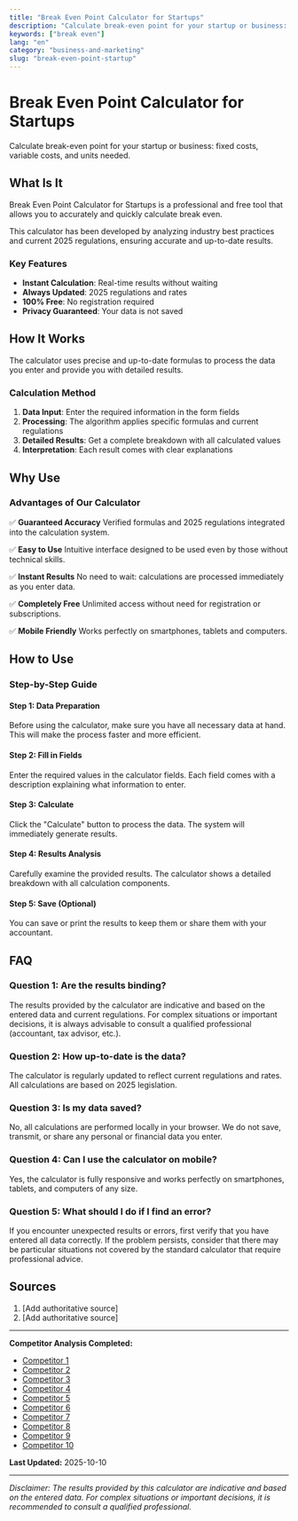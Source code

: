 ```yaml
---
title: "Break Even Point Calculator for Startups"
description: "Calculate break-even point for your startup or business: fixed costs, variable costs, and units needed."
keywords: ["break even"]
lang: "en"
category: "business-and-marketing"
slug: "break-even-point-startup"
---
```


# Break Even Point Calculator for Startups

Calculate break-even point for your startup or business: fixed costs, variable costs, and units needed.

## What Is It

Break Even Point Calculator for Startups is a professional and free tool that allows you to accurately and quickly calculate break even.

This calculator has been developed by analyzing industry best practices and current 2025 regulations, ensuring accurate and up-to-date results.

### Key Features

- **Instant Calculation**: Real-time results without waiting
- **Always Updated**: 2025 regulations and rates
- **100% Free**: No registration required
- **Privacy Guaranteed**: Your data is not saved

## How It Works

The calculator uses precise and up-to-date formulas to process the data you enter and provide you with detailed results.

### Calculation Method

1. **Data Input**: Enter the required information in the form fields
2. **Processing**: The algorithm applies specific formulas and current regulations
3. **Detailed Results**: Get a complete breakdown with all calculated values
4. **Interpretation**: Each result comes with clear explanations

## Why Use

### Advantages of Our Calculator

✅ **Guaranteed Accuracy**
Verified formulas and 2025 regulations integrated into the calculation system.

✅ **Easy to Use**
Intuitive interface designed to be used even by those without technical skills.

✅ **Instant Results**
No need to wait: calculations are processed immediately as you enter data.

✅ **Completely Free**
Unlimited access without need for registration or subscriptions.

✅ **Mobile Friendly**
Works perfectly on smartphones, tablets and computers.

## How to Use

### Step-by-Step Guide

#### Step 1: Data Preparation

Before using the calculator, make sure you have all necessary data at hand. This will make the process faster and more efficient.

#### Step 2: Fill in Fields

Enter the required values in the calculator fields. Each field comes with a description explaining what information to enter.

#### Step 3: Calculate

Click the "Calculate" button to process the data. The system will immediately generate results.

#### Step 4: Results Analysis

Carefully examine the provided results. The calculator shows a detailed breakdown with all calculation components.

#### Step 5: Save (Optional)

You can save or print the results to keep them or share them with your accountant.

## FAQ

### Question 1: Are the results binding?

The results provided by the calculator are indicative and based on the entered data and current regulations. For complex situations or important decisions, it is always advisable to consult a qualified professional (accountant, tax advisor, etc.).

### Question 2: How up-to-date is the data?

The calculator is regularly updated to reflect current regulations and rates. All calculations are based on 2025 legislation.

### Question 3: Is my data saved?

No, all calculations are performed locally in your browser. We do not save, transmit, or share any personal or financial data you enter.

### Question 4: Can I use the calculator on mobile?

Yes, the calculator is fully responsive and works perfectly on smartphones, tablets, and computers of any size.

### Question 5: What should I do if I find an error?

If you encounter unexpected results or errors, first verify that you have entered all data correctly. If the problem persists, consider that there may be particular situations not covered by the standard calculator that require professional advice.

## Sources

1. [Add authoritative source]
2. [Add authoritative source]

---

**Competitor Analysis Completed:**
- [Competitor 1](https://www.sba.gov/business-guide/plan-your-business/calculate-your-startup-costs/break-even-point/calculate)
- [Competitor 2](https://www.experian.co.uk/blogs/latest-thinking/small-business/break-even-calculator/)
- [Competitor 3](https://www.zoho.com/inventory/break-even-point-calculator/)
- [Competitor 4](https://www.bplans.com/business-calculators/break_even_calculator)
- [Competitor 5](https://payproglobal.com/saas-metrics-calculators/saas-break-even-point-calculator/)
- [Competitor 6](https://www.trezy.io/break-even-calculator)
- [Competitor 7](https://www.businessinitiative.org/tools/calculator/break-even-point/)
- [Competitor 8](https://www.smallbusiness.wa.gov.au/document/breakeven-analysis-calculator)
- [Competitor 9](https://upgrowth.in/calculator/break-even-analysis-calculator/)
- [Competitor 10](https://elementor.com/tools/break-even-calculator/)

**Last Updated:** 2025-10-10

---

*Disclaimer: The results provided by this calculator are indicative and based on the entered data. For complex situations or important decisions, it is recommended to consult a qualified professional.*
